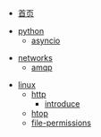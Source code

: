 * [首页](/)

<!-- Python部分 -->

* [python](python/)
	* [asyncio](python/asyncio)

<!-- 计算机网络部分 -->

* [networks](networks/)
	* [amqp](networks/amqp)


<!-- Linux部分 -->

* [linux](linux/)
	* [http](linux/http/)
		* [introduce](linux/http/introduce)
	* [htop](linux/htop)
	* [file-permissions](linux/file-permissions)
